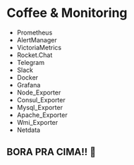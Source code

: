 # Coffee & Monitoring

- Prometheus
- AlertManager
- VictoriaMetrics
- Rocket.Chat
- Telegram
- Slack
- Docker
- Grafana
- Node_Exporter
- Consul_Exporter
- Mysql_Exporter
- Apache_Exporter
- Wmi_Exporter
- Netdata


## BORA PRA CIMA!! :rocket:
